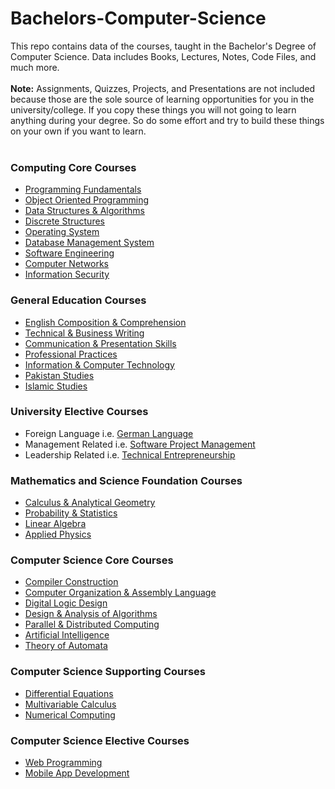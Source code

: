# Bachelors-Computer-Science
This repo contains data of the courses, taught in the Bachelor's Degree of Computer Science. 
Data includes Books, Lectures, Notes, Code Files, and much more. <br><br>
**Note:** Assignments, Quizzes, Projects, and Presentations are not included because those are the sole source of learning opportunities for you in the university/college. If you copy these things you will not going to learn anything during your degree. So do some effort and try to build these things on your own if you want to learn.
<br><br>
### Computing Core Courses
* [Programming Fundamentals](https://github.com/humairshoukat/Bachelors-Computer-Science/tree/main/Programming%20Fundamentals)
* [Object Oriented Programming](https://github.com/humairshoukat/Bachelors-Computer-Science/tree/main/Object-Oriented-Programming)
* [Data Structures & Algorithms](https://github.com/humairshoukat/Bachelors-Computer-Science/tree/main/Data-Structure-Algorithms)
* [Discrete Structures](https://github.com/humairshoukatBachelors-Computer-Science/tree/main/Discrete-Structures)
* [Operating System](https://github.com/humairshoukat/Bachelors-Computer-Science/tree/main/Operating-System)
* [Database Management System](https://github.com/humairshoukat/Bachelors-Computer-Science/tree/main/Database-Systems)
* [Software Engineering](https://github.com/humairshoukat/Bachelors-Computer-Science/tree/main/Software%20Engineering)
* [Computer Networks](https://github.com/humairshoukat/Bachelors-Computer-Science/tree/main/Computer-Networks)
* [Information Security](https://github.com/humairshoukat/Bachelors-Computer-Science/tree/main/Information%20Security)

### General Education Courses
* [English Composition & Comprehension](https://github.com/humairshoukat/BS-ComputerScience-SoftwareEngineering-IT/tree/main/English%20Comprehension)
* [Technical & Business Writing](https://github.com/humairshoukat/BS-ComputerScience-SoftwareEngineering-IT/tree/main/Technical%20Business%20Writing)
* [Communication & Presentation Skills](https://github.com/humairshoukat/BS-ComputerScience-SoftwareEngineering-IT/tree/main/Communication%20%26%20Presentation%20skills)
* [Professional Practices](https://github.com/humairshoukat/Bachelors-Computer-Science/tree/main/Professional%20Practices)
* [Information & Computer Technology](https://github.com/humairshoukat/Bachelors-Computer-Science/tree/main/Information%20%26%20Computer%20Technology)
* [Pakistan Studies](https://github.com/humairshoukat/Bachelors-Computer-Science/tree/main/Pakistan%20Studies)
* [Islamic Studies](https://github.com/humairshoukat/Bachelors-Computer-Science/tree/main/Islamic%20Studies)
 
### University Elective Courses
* Foreign Language i.e. [German Language](https://github.com/humairshoukat/Bachelors-Computer-Science/tree/main/German%20Language)
* Management Related i.e. [Software Project Management](https://github.com/humairshoukat/Bachelors-Computer-Science/tree/main/Software%20Project%20Management)
* Leadership Related i.e. [Technical Entrepreneurship](https://github.com/humairshoukat/Bachelors-Computer-Science/tree/main/Technical%20Enterprenuership)

### Mathematics and Science Foundation Courses
* [Calculus & Analytical Geometry](https://github.com/humairshoukat/Bachelors-Computer-Science/tree/main/Calculus%20%26%20Analytical%20Geometry) 
* [Probability & Statistics](https://github.com/humairshoukat/Bachelors-Computer-Science/tree/main/Statistics%20%26%20Probability)
* [Linear Algebra](https://github.com/humairshoukat/Bachelors-Computer-Science/tree/main/Linear%20Algebra)
* [Applied Physics](https://github.com/humairshoukat/Bachelors-Computer-Science/tree/main/Applied%20Physics)

### Computer Science Core Courses
* [Compiler Construction](https://github.com/humairshoukat/Bachelors-Computer-Science/tree/main/Compiler%20Construction)
* [Computer Organization & Assembly Language](https://github.com/humairshoukat/Bachelors-Computer-Science/tree/main/Computer%20Organization%20%26%20Assembly%20Language)
* [Digital Logic Design](https://github.com/humairshoukat/Bachelors-Computer-Science/tree/main/Digital%20Logic%20Design)
* [Design & Analysis of Algorithms](https://github.com/humairshoukat/Bachelors-Computer-Science/tree/main/Data%20Structure%20Algorithms) 
* [Parallel & Distributed Computing](https://github.com/humairshoukat/Bachelors-Computer-Science/tree/main/Parallel%20%26%20Distributed%20Computing%20)
* [Artificial Intelligence](https://github.com/humairshoukat/Bachelors-Computer-Science/tree/main/Artificial%20Intelligence)
* [Theory of Automata](https://github.com/humairshoukat/Bachelors-Computer-Science/tree/main/Automata%20Theory)

### Computer Science Supporting Courses
* [Differential Equations](https://github.com/humairshoukat/Bachelors-Computer-Science/tree/main/Differential%20Equations)
* [Multivariable Calculus](https://github.com/humairshoukat/Bachelors-Computer-Science/tree/main/Multivariable%20Calculas)
* [Numerical Computing](https://github.com/humairshoukat/Bachelors-Computer-Science/tree/main/Numerical%20Computing)

### Computer Science Elective Courses
* [Web Programming](https://github.com/humairshoukat/Bachelors-Computer-Science/tree/main/Web%20Programming)
* [Mobile App Development](https://github.com/humairshoukat/Bachelors-Computer-Science/tree/main/Mobile%20App%20Development)

